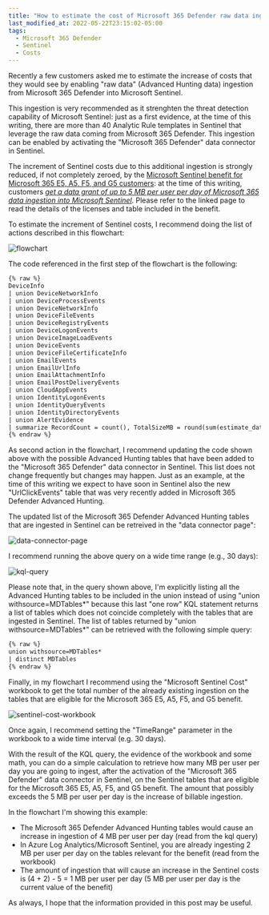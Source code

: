 ```yaml
---
title: "How to estimate the cost of Microsoft 365 Defender raw data ingestion in Microsoft Sentinel"
last_modified_at: 2022-05-22T23:15:02-05:00
tags:
  - Microsoft 365 Defender
  - Sentinel
  - Costs
---
```


Recently a few customers asked me to estimate the increase of costs that they would see by enabling "raw data" (Advanced Hunting data) ingestion from Microsoft 365 Defender into Microsoft Sentinel.

This ingestion is very recommended as it strenghten the threat detection capability of Microsoft Sentinel: just as a first evidence, at the time of this writing, there are more than 40 Analytic Rule templates in Sentinel that leverage the raw data coming from Microsoft 365 Defender. This ingestion can be enabled by activating the "Microsoft 365 Defender" data connector in Sentinel. 

The increment of Sentinel costs due to this additional ingestion is strongly reduced, if not completely zeroed, by the [Microsoft Sentinel benefit for Microsoft 365 E5, A5, F5, and G5 customers](https://azure.microsoft.com/en-us/offers/sentinel-microsoft-365-offer/): at the time of this writing, customers <cite><a href="https://azure.microsoft.com/en-us/offers/sentinel-microsoft-365-offer/">get a data grant of up to 5 MB per user per day of Microsoft 365 data ingestion into Microsoft Sentinel</a></cite>. Please refer to the linked page to read the details of the licenses and table included in the benefit.

To estimate the increment of Sentinel costs, I recommend doing the list of actions described in this flowchart:

![flowchart](https://raw.githubusercontent.com/stefanpems/stefanpems.github.io/master/assets/2022-05-22-M365D%20raw%20data%20ingestion%20in%20Sentinel/flowchart.png)

The code referenced in the first step of the flowchart is the following:

```html
{% raw %}
DeviceInfo
| union DeviceNetworkInfo
| union DeviceProcessEvents
| union DeviceNetworkInfo
| union DeviceFileEvents
| union DeviceRegistryEvents
| union DeviceLogonEvents
| union DeviceImageLoadEvents
| union DeviceEvents
| union DeviceFileCertificateInfo
| union EmailEvents
| union EmailUrlInfo
| union EmailAttachmentInfo
| union EmailPostDeliveryEvents
| union CloudAppEvents
| union IdentityLogonEvents
| union IdentityQueryEvents
| union IdentityDirectoryEvents
| union AlertEvidence   
| summarize RecordCount = count(), TotalSizeMB = round(sum(estimate_data_size(*))/pow(1024,2),2)
{% endraw %}
```

As second action in the flowchart, I recommend updating the code shown above with the possible Advanced Hunting tables that have been added to the "Microsoft 365 Defender" data connector in Sentinel. This list does not change frequently but changes may happen. Just as an example, at the time of this writing we expect to have soon in Sentinel also the new "UrlClickEvents" table that was very recently added in Microsoft 365 Defender Advanced Hunting.  

The updated list of the Microsoft 365 Defender Advanced Hunting tables that are ingested in Sentinel can be retreived in the "data connector page": 

![data-connector-page](https://raw.githubusercontent.com/stefanpems/stefanpems.github.io/master/assets/2022-05-22-M365D%20raw%20data%20ingestion%20in%20Sentinel/dataconnectorpage.png)

I recommend running the above query on a wide time range (e.g., 30 days):

![kql-query](https://raw.githubusercontent.com/stefanpems/stefanpems.github.io/master/assets/2022-05-22-M365D%20raw%20data%20ingestion%20in%20Sentinel/kql.jpg)

Please note that, in the query shown above, I'm explicitly listing all the Advanced Hunting tables to be included in the union instead of using "union withsource=MDTables*" because this last "one row" KQL statement returns a list of tables which does not coincide completely with the tables that are ingested in Sentinel. The list of tables returned by "union withsource=MDTables*" can be retrieved with the following simple query:

```html
{% raw %}
union withsource=MDTables*
| distinct MDTables
{% endraw %}
```

Finally, in my flowchart I recommend using the "Microsoft Sentinel Cost" workbook to get the total number of the already existing ingestion on the tables that are eligible for the Microsoft 365 E5, A5, F5, and G5 benefit. 

![sentinel-cost-workbook](https://raw.githubusercontent.com/stefanpems/stefanpems.github.io/master/assets/2022-05-22-M365D%20raw%20data%20ingestion%20in%20Sentinel/workbook.png)

Once again, I recommend setting the "TimeRange" parameter in the workbook to a wide time interval  (e.g. 30 days).

With the result of the KQL query, the evidence of the workbook and some math, you can do a simple calculation to retrieve how many MB per user per day you are going to ingest, after the activation of the "Microsoft 365 Defender" data connector in Sentinel, on the Sentinel tables that are eligible for the Microsoft 365 E5, A5, F5, and G5 benefit. The amount that possibly exceeds the 5 MB per user per day is the increase of billable ingestion.

In the flowchart I'm showing this example:
* The Microsoft 365 Defender Advanced Hunting tables would cause an increase in ingestion of 4 MB per user per day (read from the kql query)
* In Azure Log Analytics/Microsoft Sentinel, you are already ingesting 2 MB per user per day on the tables relevant for the benefit (read from the workbook)
* The amount of ingestion that will cause an increase in the Sentinel costs is (4 + 2) - 5 = 1 MB per user per day (5 MB per user per day is the current value of the benefit)

As always, I hope that the information provided in this post may be useful. 

